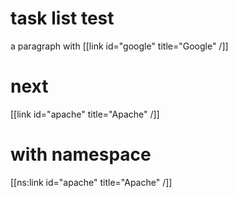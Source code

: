 # task list test

a paragraph with [[link id="google" title="Google" /]]

# next

[[link id="apache" title="Apache" /]]

# with namespace

[[ns:link id="apache" title="Apache" /]]